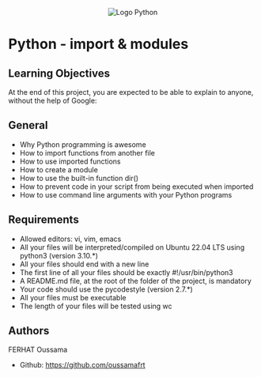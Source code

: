 <p align="center">
  <img src="https://camo.githubusercontent.com/01adbf663e1e686f51890f18a45c82ec28d4843ca800e230e309ba4dd188b6d7/68747470733a2f2f6170706c792e686f6c626572746f6e7363686f6f6c2e636f6d2f686f6c626572746f6e2d6c6f676f2e706e67" alt="Logo Python" />
</p>

# Python - import & modules

## Learning Objectives
At the end of this project, you are expected to be able to explain to anyone, without the help of Google:

## General
- Why Python programming is awesome
- How to import functions from another file
- How to use imported functions
- How to create a module
- How to use the built-in function dir()
- How to prevent code in your script from being executed when imported
- How to use command line arguments with your Python programs

## Requirements
- Allowed editors: vi, vim, emacs
- All your files will be interpreted/compiled on Ubuntu 22.04 LTS using python3 (version 3.10.*)
- All your files should end with a new line
- The first line of all your files should be exactly #!/usr/bin/python3
- A README.md file, at the root of the folder of the project, is mandatory
- Your code should use the pycodestyle (version 2.7.*)
- All your files must be executable
- The length of your files will be tested using wc

## Authors
FERHAT Oussama
- Github: https://github.com/oussamafrt